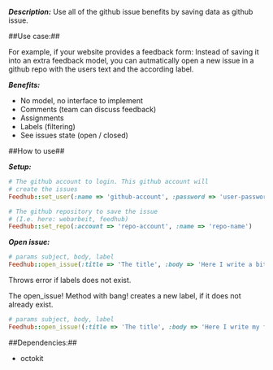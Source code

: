 ***Description:***
Use all of the github issue benefits by saving data as github issue.

##Use case:##

For example, if your website provides a feedback form:
Instead of saving it into an extra feedback model, you can autmatically open a new issue in a github repo with the users text and
the according label.

***Benefits:***

* No model, no interface to implement
* Comments (team can discuss feedback)
* Assignments
* Labels (filtering)
* See issues state (open / closed)


##How to use##

***Setup:***
```ruby
# The github account to login. This github account will
# create the issues
Feedhub::set_user(:name => 'github-account', :password => 'user-password')

# The github repository to save the issue
# (I.e. here: webarbeit, feedhub)
Feedhub::set_repo(:account => 'repo-account', :name => 'repo-name')
```

***Open issue:***
```ruby
# params subject, body, label
Feedhub::open_issue(:title => 'The title', :body => 'Here I write a bit more', :label => "question")
```
Throws error if labels does not exist.


The open_issue! Method with bang! creates a new label, if it does not already exist.
```ruby
# params subject, body, label
Feedhub::open_issue!(:title => 'The title', :body => 'Here I write my feedback', :label => "newlabel")
```

##Dependencies:##
* octokit